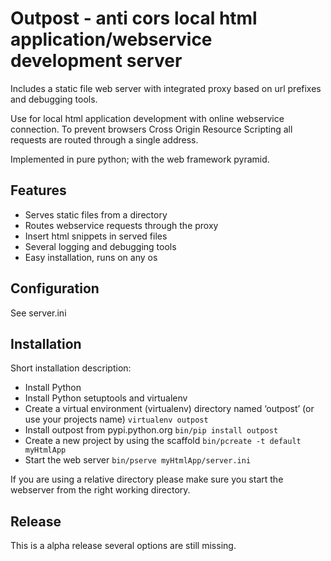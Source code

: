 
# Outpost - anti cors local html application/webservice development server 

Includes a static file web server with integrated proxy based on
url prefixes and debugging tools. 

Use for local html application development with online webservice 
connection. To prevent browsers Cross Origin Resource Scripting
all requests are routed through a single address.

Implemented in pure python; with the web framework pyramid.

## Features

- Serves static files from a directory
- Routes webservice requests through the proxy
- Insert html snippets in served files
- Several logging and debugging tools
- Easy installation, runs on any os

## Configuration 

See server.ini

## Installation

Short installation description:

- Install Python 
- Install Python setuptools and virtualenv
- Create a virtual environment (virtualenv) directory named ‘outpost’ (or use your projects name)
  ``virtualenv outpost``
- Install outpost from pypi.python.org ``bin/pip install outpost``
- Create a new project by using the scaffold ``bin/pcreate -t default myHtmlApp``
- Start the web server ``bin/pserve myHtmlApp/server.ini`` 

If you are using a relative directory please make sure you start the webserver from the right
working directory.

## Release

This is a alpha release several options are still missing. 

